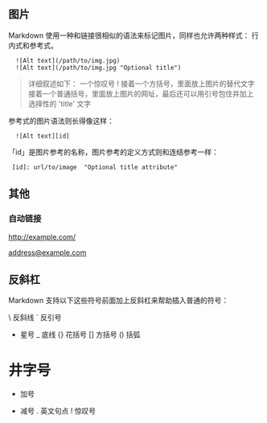 ## 图片
Markdown 使用一种和链接很相似的语法来标记图片，同样也允许两种样式： 行内式和参考式。

```
  ![Alt text](/path/to/img.jpg)
  ![Alt text](/path/to/img.jpg "Optional title")
```

> 详细叙述如下：
> 一个惊叹号 !
> 接着一个方括号，里面放上图片的替代文字
> 接着一个普通括号，里面放上图片的网址，最后还可以用引号包住并加上 选择性的 'title' 文字

参考式的图片语法则长得像这样：

```
  ![Alt text][id]
```

「id」是图片参考的名称，图片参考的定义方式则和连结参考一样：

```
 [id]: url/to/image  "Optional title attribute"
```

## 其他
### 自动链接
<http://example.com/>

<address@example.com>

## 反斜杠
Markdown 支持以下这些符号前面加上反斜杠来帮助插入普通的符号：

\   反斜线
`   反引号
*   星号
_   底线
{}  花括号
[]  方括号
()  括弧
#   井字号
+   加号
-   减号
.   英文句点
!   惊叹号
